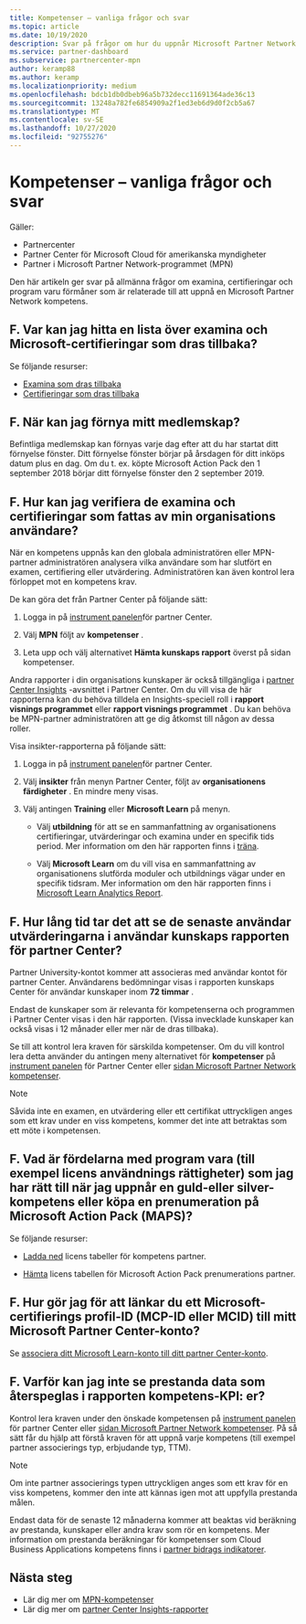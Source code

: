 ```yaml
---
title: Kompetenser – vanliga frågor och svar
ms.topic: article
ms.date: 10/19/2020
description: Svar på frågor om hur du uppnår Microsoft Partner Network guld-och silver kompetens, förmåns utgång, förnyelse och aktivering av licenser för Azure, Cloud, Visual Studio och tekniska och support förmåner
ms.service: partner-dashboard
ms.subservice: partnercenter-mpn
author: keramp88
ms.author: keramp
ms.localizationpriority: medium
ms.openlocfilehash: bdcb1db0dbeb96a5b732decc11691364ade36c13
ms.sourcegitcommit: 13248a782fe6854909a2f1ed3eb6d9d0f2cb5a67
ms.translationtype: MT
ms.contentlocale: sv-SE
ms.lasthandoff: 10/27/2020
ms.locfileid: "92755276"
---
```

# <a name="competencies---frequently-asked-questions"></a>Kompetenser – vanliga frågor och svar

Gäller:

- Partnercenter
- Partner Center för Microsoft Cloud för amerikanska myndigheter
- Partner i Microsoft Partner Network-programmet (MPN)

Den här artikeln ger svar på allmänna frågor om examina, certifieringar och program varu förmåner som är relaterade till att uppnå en Microsoft Partner Network kompetens.

## <a name="q-where-can-i-find-the-list-of-exams-and-microsoft-certifications-being-retired"></a>F. Var kan jag hitta en lista över examina och Microsoft-certifieringar som dras tillbaka?

Se följande resurser:

- [Examina som dras tillbaka](/learn/certifications/retired-certification-exams)
- [Certifieringar som dras tillbaka](/learn/certifications/retired-certifications)

## <a name="q-when-can-i-renew-my-membership"></a>F. När kan jag förnya mitt medlemskap?

Befintliga medlemskap kan förnyas varje dag efter att du har startat ditt förnyelse fönster. Ditt förnyelse fönster börjar på årsdagen för ditt inköps datum plus en dag. Om du t. ex. köpte Microsoft Action Pack den 1 september 2018 börjar ditt förnyelse fönster den 2 september 2019.

## <a name="q-how-can-i-verify-the-exams-and-certifications-taken-by-my-organizations-users"></a>F. Hur kan jag verifiera de examina och certifieringar som fattas av min organisations användare?

När en kompetens uppnås kan den globala administratören eller MPN-partner administratören analysera vilka användare som har slutfört en examen, certifiering eller utvärdering. Administratören kan även kontrol lera förloppet mot en kompetens krav.

De kan göra det från Partner Center på följande sätt:

1. Logga in på [instrument panelen](https://partner.microsoft.com/dashboard)för partner Center.

1. Välj **MPN** följt av **kompetenser** .

1. Leta upp och välj alternativet **Hämta kunskaps rapport** överst på sidan kompetenser.

Andra rapporter i din organisations kunskaper är också tillgängliga i [partner Center Insights](partner-center-insights.md) -avsnittet i Partner Center. Om du vill visa de här rapporterna kan du behöva tilldela en Insights-speciell roll i **rapport visnings programmet** eller **rapport visnings programmet** . Du kan behöva be MPN-partner administratören att ge dig åtkomst till någon av dessa roller.

Visa insikter-rapporterna på följande sätt:

1. Logga in på [instrument panelen](https://partner.microsoft.com/dashboard)för partner Center.

1. Välj **insikter** från menyn Partner Center, följt av **organisationens färdigheter** . En mindre meny visas.

1. Välj antingen **Training** eller **Microsoft Learn** på menyn.

   - Välj **utbildning** för att se en sammanfattning av organisationens certifieringar, utvärderingar och examina under en specifik tids period. Mer information om den här rapporten finns i [träna](pci-training-dashboard.md).

   - Välj **Microsoft Learn** om du vill visa en sammanfattning av organisationens slutförda moduler och utbildnings vägar under en specifik tidsram. Mer information om den här rapporten finns i [Microsoft Learn Analytics Report](ms-learn-analytics.md).

## <a name="q-how-long-does-it-take-to-see-the-latest-user-assessments-in-the-partner-center-user-skills-report"></a>F. Hur lång tid tar det att se de senaste användar utvärderingarna i användar kunskaps rapporten för partner Center?

Partner University-kontot kommer att associeras med användar kontot för partner Center. Användarens bedömningar visas i rapporten kunskaps Center för användar kunskaper inom **72 timmar** .

Endast de kunskaper som är relevanta för kompetenserna och programmen i Partner Center visas i den här rapporten. (Vissa invecklade kunskaper kan också visas i 12 månader eller mer när de dras tillbaka).

Se till att kontrol lera kraven för särskilda kompetenser. Om du vill kontrol lera detta använder du antingen meny alternativet för **kompetenser** på [instrument panelen](https://partner.microsoft.com/dashboard) för Partner Center eller [sidan Microsoft Partner Network kompetenser](https://partner.microsoft.com/membership/competencies).

> [!NOTE]
> Såvida inte en examen, en utvärdering eller ett certifikat uttryckligen anges som ett krav under en viss kompetens, kommer det inte att betraktas som ett möte i kompetensen.

## <a name="q-what-are-the-software-benefits-such-as-license-use-rights-that-i-am-entitled-to-when-i-achieve-a-gold-or-silver-competency-or-buy-a-microsoft-action-pack-subscription-maps"></a>F. Vad är fördelarna med program vara (till exempel licens användnings rättigheter) som jag har rätt till när jag uppnår en guld-eller silver-kompetens eller köpa en prenumeration på Microsoft Action Pack (MAPS)?

Se följande resurser:

- [Ladda ned](https://assetsprod.microsoft.com/mpn-maps-software-iur-competency-license-table.docx) licens tabeller för kompetens partner.

- [Hämta](https://assetsprod.microsoft.com/MPN-MAPS-Software-IUR-License-Table.xlsx) licens tabellen för Microsoft Action Pack prenumerations partner.

## <a name="q-how-do-i-link-a-microsoft-certification-profile-id-mcp-id-or-mcid-to-my-microsoft-partner-center-account"></a>F. Hur gör jag för att länkar du ett Microsoft-certifierings profil-ID (MCP-ID eller MCID) till mitt Microsoft Partner Center-konto?

Se [associera ditt Microsoft Learn-konto till ditt partner Center-konto](ms-learn-associate.md).

## <a name="q-why-cant-i-see-the-performance-data-reflected-under-the-competencies-kpis-report"></a>F. Varför kan jag inte se prestanda data som återspeglas i rapporten kompetens-KPI: er?

Kontrol lera kraven under den önskade kompetensen på [instrument panelen](https://partner.microsoft.com/dashboard) för partner Center eller [sidan Microsoft Partner Network kompetenser](https://partner.microsoft.com/membership/competencies). På så sätt får du hjälp att förstå kraven för att uppnå varje kompetens (till exempel partner associerings typ, erbjudande typ, TTM).

> [!NOTE]
> Om inte partner associerings typen uttryckligen anges som ett krav för en viss kompetens, kommer den inte att kännas igen mot att uppfylla prestanda målen.
>
> Endast data för de senaste 12 månaderna kommer att beaktas vid beräkning av prestanda, kunskaper eller andra krav som rör en kompetens. Mer information om prestanda beräkningar för kompetenser som Cloud Business Applications kompetens finns i [partner bidrags indikatorer](partner-contribution-indicators.md).

## <a name="next-steps"></a>Nästa steg

- Lär dig mer om [MPN-kompetenser](learn-about-competencies.md)
- Lär dig mer om [partner Center Insights-rapporter](partner-center-insights.md)
